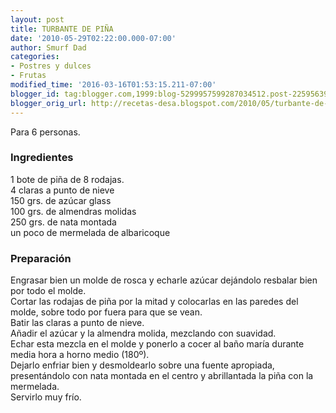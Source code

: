 ```yaml
---
layout: post
title: TURBANTE DE PIÑA
date: '2010-05-29T02:22:00.000-07:00'
author: Smurf Dad
categories:
- Postres y dulces
- Frutas
modified_time: '2016-03-16T01:53:15.211-07:00'
blogger_id: tag:blogger.com,1999:blog-5299957599287034512.post-225956391024055916
blogger_orig_url: http://recetas-desa.blogspot.com/2010/05/turbante-de-pina.html
---
```


Para 6 personas.<br /><h3>Ingredientes</h3>1 bote de piña de 8 rodajas.<br />4 claras a punto de nieve<br />150 grs. de azúcar glass<br />100 grs. de almendras molidas<br />250 grs. de nata montada<br />un poco de mermelada de albaricoque<br /><h3>Preparación</h3>Engrasar bien un molde de rosca y echarle azúcar dejándolo resbalar bien por todo el molde.<br />Cortar las rodajas de piña por la mitad y colocarlas en las paredes del molde, sobre todo por fuera para que se vean.<br />Batir las claras a punto de nieve.<br />Añadir el azúcar y la almendra molida, mezclando con suavidad.<br />Echar esta mezcla en el molde y ponerlo a cocer al baño maría durante media hora a horno medio (180º).<br />Dejarlo enfriar bien y desmoldearlo sobre una fuente apropiada, presentándolo con nata montada en el centro y abrillantada la piña con la mermelada.<br />Servirlo muy frío.